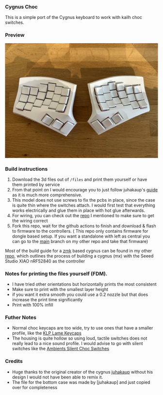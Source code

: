 ### Cygnus Choc

This is a simple port of the Cygnus keyboard to work with kailh choc switches.

### Preview
![preview](./imgs/cygnus_choc.jpeg)


### Build instructions
1. Download the 3d files out of ```/files``` and print them yourself or have them printed by service    
2. From that point on I would encourage you to just follow juhakaup's [guide](https://github.com/juhakaup/keyboards/tree/main/Cygnus%20v1.0) as it is much more comprehensive.
3. This model does not use screws to fix the pcbs in place, since the case is quite thin where the switches attach. I would first test that everything works electrically and glue them in place with hot glue afterwards.
4. For wiring, you can check out the [repo](https://github.com/vuoz/cygnus-xiao-ble) I mentioned to make sure to get the wiring correct
5. Fork this repo, wait for the github actions to finish and download & flash to firmware to the controllers. ( This repo only contains firmware for dongle based setup. If you want a standalone with left as central you can go to the [main](https://github.com/vuoz/cygnus-xiao-ble) branch on my other repo and take that firmware)

Most of the build guide for a [zmk](https://zmk.dev/) based cygnus can be found in my other [repo](https://github.com/vuoz/cygnus-xiao-ble), which outlines the process of building a cygnus (mx) with the Seeed Studio XIAO nRF52840 as the controller 

### Notes for printing the files yourself (FDM).
- I have tried other orientations but horizontally prints the most consistent
- Make sure to print with the smallest layer height 
- if you want it extra smooth you could use a 0.2 nozzle but that does increase the print time significantly
- Print with 100% infill

### Futher Notes
- Normal choc keycaps are too wide, try to use ones that have a smaller profile, like the [KLP Lame Keycaps](https://github.com/braindefender/KLP-Lame-Keycaps)
- The housing is quite hollow so using loud, tactile switches does not really lead to a nice sound profile. I would advise to go with silent switches like the [Ambients Silent Choc Switches](https://keycapsss.com/Ambients-Silent-Choc-Switches-LowproKB-Kailh-Choc-V1/KC10221-NOC)

### Credits
- Huge thanks to the original creator of the cygnus [juhakaup](https://github.com/juhakaup/keyboards/tree/main/Cygnus%20v1.0) without his design I would not have been able to remix it.
- The file for the bottom case was made by [juhakaup] and just copied over for completeness
